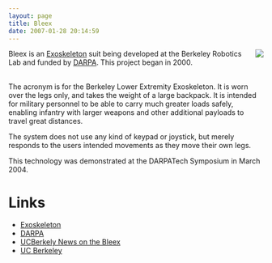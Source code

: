 ```yaml
---
layout: page
title: Bleex
date: 2007-01-28 20:14:59
---
```

<div style=" float: right;"> <img class="img-responsive" src="image17"/> </div>Bleex is an <a class="wiki" href="/wiki/exoskeleton.html" title="A device/vehical worn to enhance human abilities">Exoskeleton</a> suit being developed at the Berkeley Robotics Lab and funded by <a class="wiki" href="/wiki/darpa.html" title="Defense Advanced Research Projects Agency">DARPA</a>. This project began in 2000.
<p>
<br/>The acronym is for the Berkeley Lower Extremity Exoskeleton. It is worn over the legs only, and takes the weight of a large backpack. It is intended for military personnel to be able to carry much greater loads safely, enabling infantry with larger weapons and other additional payloads to travel great distances.
</p>
<p>The system does not use any kind of keypad or joystick, but merely responds to the users intended movements as they move their own legs.
</p>
<p>This technology was demonstrated at the DARPATech Symposium in March 2004.
</p>
<h1  id="Links">Links</h1>
<ul><li> <a class="wiki" href="/wiki/exoskeleton.html" title="A device/vehical worn to enhance human abilities">Exoskeleton</a>
</li><li> <a class="wiki" href="/wiki/darpa.html" title="Defense Advanced Research Projects Agency">DARPA</a>
</li><li> <a  href="http://www.berkeley.edu/news/media/releases/2004/03/03_exo.shtml" rel="external" target="_blank">UCBerkely News on the Bleex</a>
</li><li> <a  href="http://me.berkeley.edu/hel/bleex.htm" rel="external" target="_blank">UC Berkeley</a>
</li></ul>